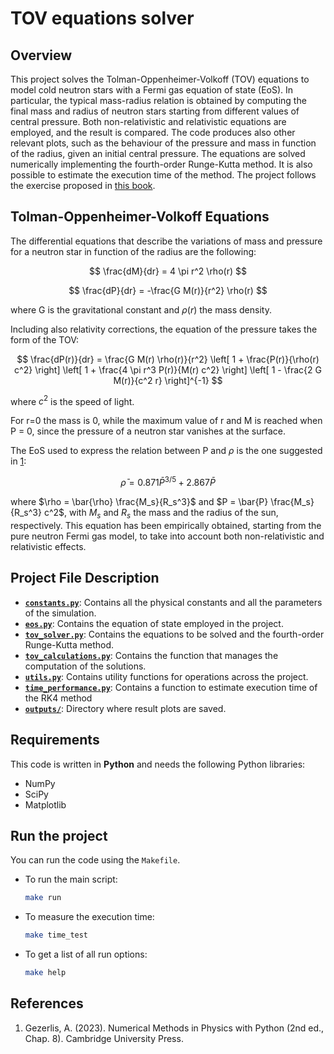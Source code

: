 # TOV equations solver

## Overview

This project solves the Tolman-Oppenheimer-Volkoff (TOV) equations to model cold neutron stars with a Fermi gas equation of state (EoS). In particular, the typical mass-radius relation is obtained by computing the final mass and radius of neutron stars starting from different values of central pressure. Both non-relativistic and relativistic equations are employed, and the result is compared. The code produces also other relevant plots, such as the behaviour of the pressure and mass in function of the radius, given an initial central pressure. The equations are solved numerically implementing the fourth-order Runge-Kutta method. It is also possible to estimate the execution time of the method. The project follows the exercise proposed in [this book](#references).

## Tolman-Oppenheimer-Volkoff Equations

The differential equations that describe the variations of mass and pressure for a neutron star in function of the radius are the following:

$$ \frac{dM}{dr} = 4 \pi r^2 \rho(r)
$$

$$ \frac{dP}{dr} = -\frac{G M(r)}{r^2} \rho(r)
$$

where G is the gravitational constant and $\rho(r)$ the mass density.

Including also relativity corrections, the equation of the pressure takes the form of the TOV: 

$$ \frac{dP(r)}{dr} = \frac{G M(r) \rho(r)}{r^2} \left[ 1 + \frac{P(r)}{\rho(r) c^2} \right] \left[ 1 + \frac{4 \pi r^3 P(r)}{M(r) c^2} \right] \left[ 1 - \frac{2 G M(r)}{c^2 r} \right]^{-1}
$$

where $c^2$ is the speed of light.

For r=0 the mass is 0, while the maximum value of r and M is reached when P = 0, since the pressure of a neutron star vanishes at the surface.

The EoS used to express the relation between P and $\rho$ is the one suggested in [1](#references):

$$ \bar{\rho} = 0.871 \bar{P}^{3/5} + 2.867 \bar{P}
$$

where $\rho = \bar{\rho} \frac{M_s}{R_s^3}$ and $P = \bar{P} \frac{M_s}{R_s^3} c^2$, with $M_s$ and $R_s$ the mass and the radius of the sun, respectively. This equation has been empirically obtained, starting from the pure neutron Fermi gas model, to take into account both non-relativistic and relativistic effects. 

## Project File Description
- **[`constants.py`](./constants.py)**: Contains all the physical constants and all the parameters of the simulation.
- **[`eos.py`](./eos.py)**: Contains the equation of state employed in the project.
- **[`tov_solver.py`](./tov_solver.py)**: Contains the equations to be solved and the fourth-order Runge-Kutta method.
- **[`tov_calculations.py`](./tov_calculations.py)**: Contains the function that manages the computation of the solutions. 
- **[`utils.py`](./utils.py)**: Contains utility functions for operations across the project.
- **[`time_performance.py`](./time_performance.py)**: Contains a function to estimate execution time of the RK4 method
- **[`outputs/`](./outputs)**: Directory where result plots are saved.

## Requirements

This code is written in **Python** and needs the following Python libraries:

- NumPy
- SciPy
- Matplotlib

## Run the project

You can run the code using the `Makefile`. 

- To run the main script:

   ```bash
   make run
   ```
   
- To measure the execution time:

   ```bash
   make time_test
   ```

- To get a list of all run options:

   ```bash
   make help
   ```

## References

1. Gezerlis, A. (2023). Numerical Methods in Physics with Python (2nd ed., Chap. 8). Cambridge University Press.
